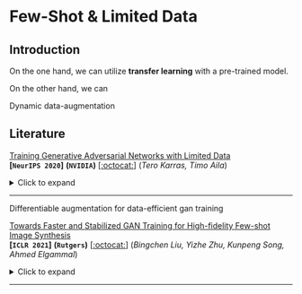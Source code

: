 # Few-Shot & Limited Data



## Introduction

On the one hand, we can utilize **transfer learning** with a pre-trained model.

On the other hand, we can 

Dynamic data-augmentation





## Literature

[Training Generative Adversarial Networks with Limited Data](https://arxiv.org/abs/2006.06676)  
**[`NeurIPS 2020`]** **(`NVIDIA`)** [[:octocat:](https://github.com/NVlabs/stylegan2-ada)] (*Tero Karras, Timo Aila*)

<details><summary>Click to expand</summary><p>


**Summary**

> Training generative adversarial networks (GAN) using too little data typically leads to discriminator overfitting, causing training to diverge




</p></details>

---

Differentiable augmentation for data-efficient gan training



[Towards Faster and Stabilized GAN Training for High-fidelity Few-shot Image Synthesis](https://arxiv.org/pdf/2101.04775.pdf)  
**[`ICLR 2021`]** **(`Rutgers`)** [[:octocat:](https://github.com/odegeasslbc/FastGAN-pytorch)] (*Bingchen Liu, Yizhe Zhu, Kunpeng Song, Ahmed Elgammal*)
<details><summary>Click to expand</summary><p>

**Summary**

> Use a skip-layer channel-wise excitation module and a self-supervised discriminator trained as a feature-encoder.

</p></details>

---